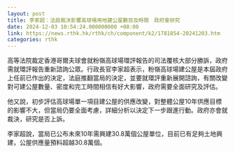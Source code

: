 ```yaml
---
layout: post
title: 李家超：法庭裁決影響高球場用地建公屋數目及時間　政府會研究
date: 2024-12-03 10:54:24.000000000 +08:00
link: https://news.rthk.hk/rthk/ch/component/k2/1781854-20241203.htm
categories: rthk
---
```


高等法院裁定香港哥爾夫球會就粉嶺高球場環評報告的司法覆核大部分勝訴，政府需就環評報告重新諮詢公眾。行政長官李家超表示，粉嶺高球場建公屋是本屆政府上任前已作出的決定，法庭推翻當局的決定，並要就環評重新展開諮詢，有關改變對可建公屋數量、密度和完工時間相信有好大影響，政府需要全面研究及評估。

他又說，初步評估高球場單一項目建公屋的供應改變，對整體公屋10年供應目標的影響不大，但當局仍要全面考慮，詳細分析以決定下一步跟進行動。政府亦會就裁決，研究是否上訴。

李家超說，當局已公布未來10年需興建30.8萬個公屋單位，目前已有足夠土地興建，公屋供應量預料超越30.8萬個。
